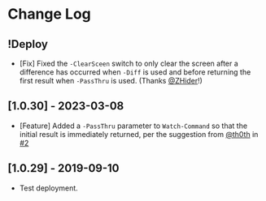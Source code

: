 # Change Log

## !Deploy

* [Fix] Fixed the `-ClearSceen` switch to only clear the screen after a difference has occurred when `-Diff` is used and before returning the first result when `-PassThru` is used. (Thanks [@ZHider](https://github.com/ZHider)!)

## [1.0.30] - 2023-03-08

* [Feature] Added a `-PassThru` parameter to `Watch-Command` so that the initial result is immediately returned, per the suggestion from [@th0th](https://github.com/th0th) in [#2](https://github.com/markwragg/PowerShell-Watch/issues/2)

## [1.0.29] - 2019-09-10

* Test deployment.
